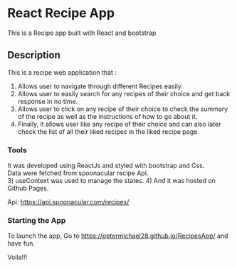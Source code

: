 # React Recipe App

This is a Recipe app built with React and bootstrap

## Description

This is a recipe web application that :
1) Allows user to navigate through different Recipes easily.
2) Allows user to easily search for any recipes of their choice and get back response in no time.
3) Allows user to click on any recipe of their choice to check the summary of the recipe as well as the instructions of how to go about it.
4) Finally, it allows user like any recipe of their choice and can also later check the list of all their liked recipes in the liked recipe page.

### Tools
It was developed using ReactJs and styled with bootstrap and Css.\
Data were fetched from spoonacular recipe Api.\
3) useContext was used to manage the states.
4) And it was hosted on Github Pages.

Api: https://api.spoonacular.com/recipes/

### Starting the App

To launch the app, Go to https://petermichael28.github.io/RecipesApp/ and have fun.


Voila!!!
